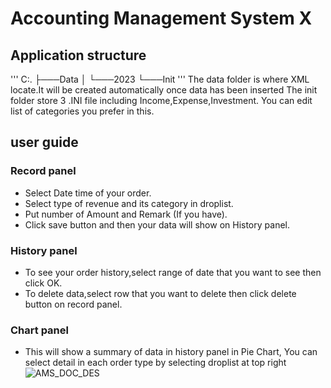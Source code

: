 # Accounting Management System X
## Application structure
'''
C:.
├───Data
│   └───2023
└───Init
'''
The data folder is where XML locate.It will be created automatically once data has been inserted
The init folder store 3 .INI file including Income,Expense,Investment. You can edit list of categories you prefer in this.
##  user guide
### Record panel
- Select Date time of your order.
- Select type of revenue and its category in droplist.
- Put number of Amount and Remark (If you have).
- Click save button and then your data will show on History panel.
### History panel
- To see your order history,select range of date that you want to see then click OK.
- To delete data,select row that you want to delete then click delete button on record panel.
### Chart panel
- This will show a summary of data in history panel in Pie Chart, You can select detail in each order type by selecting droplist at top right
![AMS_DOC_DES](https://github.com/PatornJantara/AMSX/assets/56642026/42145a28-3489-409e-ac9c-f39ce2d61236)

